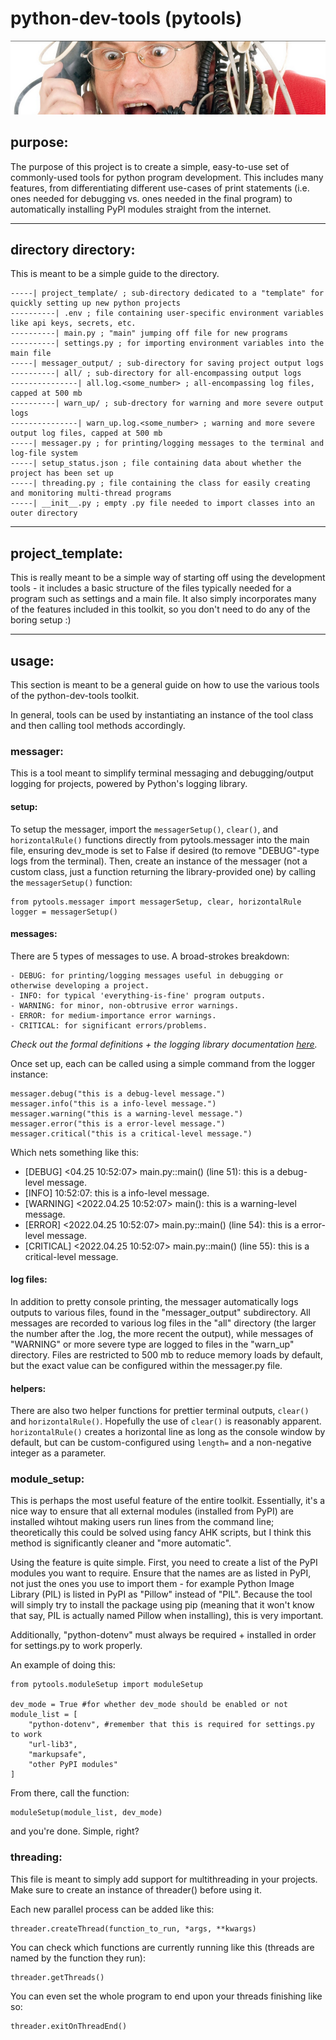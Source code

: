 # python-dev-tools (pytools)

![project banner image](readmebanner.png)

## purpose:

The purpose of this project is to create a simple, easy-to-use set of commonly-used tools for python program development. This includes many features, from differentiating different use-cases of print statements (i.e. ones needed for debugging vs. ones needed in the final program) to automatically installing PyPI modules straight from the internet.

---

## directory directory:

This is meant to be a simple guide to the directory.

    -----| project_template/ ; sub-directory dedicated to a "template" for quickly setting up new python projects
    ----------| .env ; file containing user-specific environment variables like api keys, secrets, etc.
    ----------| main.py ; "main" jumping off file for new programs
    ----------| settings.py ; for importing environment variables into the main file
    -----| messager_output/ ; sub-directory for saving project output logs
    ----------| all/ ; sub-directory for all-encompassing output logs
    ---------------| all.log.<some_number> ; all-encompassing log files, capped at 500 mb
    ----------| warn_up/ ; sub-drectory for warning and more severe output logs
    ---------------| warn_up.log.<some_number> ; warning and more severe output log files, capped at 500 mb
    -----| messager.py ; for printing/logging messages to the terminal and log-file system
    -----| setup_status.json ; file containing data about whether the project has been set up
    -----| threading.py ; file containing the class for easily creating and monitoring multi-thread programs
    -----| __init__.py ; empty .py file needed to import classes into an outer directory

---

## project_template:

This is really meant to be a simple way of starting off using the development tools - it includes a basic structure of the files typically needed for a program such as settings and a main file. It also simply incorporates many of the features included in this toolkit, so you don't need to do any of the boring setup :)

---

## usage:

This section is meant to be a general guide on how to use the various tools of the python-dev-tools toolkit.

In general, tools can be used by instantiating an instance of the tool class and then calling tool methods accordingly.


### messager:

This is a tool meant to simplify terminal messaging and debugging/output logging for projects, powered by Python's logging library.

#### setup:

To setup the messager, import the `messagerSetup()`, `clear()`, and `horizontalRule()` functions directly from pytools.messager into the main file, ensuring dev_mode is set to False if desired (to remove "DEBUG"-type logs from the terminal). Then, create an instance of the messager (not a custom class, just a function returning the library-provided one) by calling the `messagerSetup()` function:

    from pytools.messager import messagerSetup, clear, horizontalRule
    logger = messagerSetup()

#### messages:

There are 5 types of messages to use. A broad-strokes breakdown:
    
    - DEBUG: for printing/logging messages useful in debugging or otherwise developing a project.
    - INFO: for typical 'everything-is-fine' program outputs.
    - WARNING: for minor, non-obtrusive error warnings.
    - ERROR: for medium-importance error warnings.
    - CRITICAL: for significant errors/problems.

*Check out the formal definitions + the logging library documentation [here](https://docs.python.org/3/howto/logging.html).*

Once set up, each can be called using a simple command from the logger instance:

    messager.debug("this is a debug-level message.")
    messager.info("this is a info-level message.")
    messager.warning("this is a warning-level message.")
    messager.error("this is a error-level message.")
    messager.critical("this is a critical-level message.")
    
Which nets something like this:

- [DEBUG] <04.25 10:52:07> main.py::main() (line 51): this is a debug-level message.
- [INFO] 10:52:07: this is a info-level message.
- [WARNING] <2022.04.25 10:52:07> main(): this is a warning-level message.
- [ERROR] <2022.04.25 10:52:07> main.py::main() (line 54): this is a error-level message.
- [CRITICAL] <2022.04.25 10:52:07> main.py::main() (line 55): this is a critical-level message.

#### log files:

In addition to pretty console printing, the messager automatically logs outputs to various files, found in the "messager_output" subdirectory. All messages are recorded to various log files in the "all" directory (the larger the number after the .log, the more recent the output), while messages of "WARNING" or more severe type are logged to files in the "warn_up" directory. Files are restricted to 500 mb to reduce memory loads by default, but the exact value can be configured within the messager.py file.

#### helpers:

There are also two helper functions for prettier terminal outputs, `clear()` and `horizontalRule()`. Hopefully the use of `clear()` is reasonably apparent. `horizontalRule()` creates a horizontal line as long as the console window by default, but can be custom-configured using `length=` and a non-negative integer as a parameter.

### module_setup:

This is perhaps the most useful feature of the entire toolkit. Essentially, it's a nice way to ensure that all external modules (installed from PyPI) are installed wihtout making users run lines from the command line; theoretically this could be solved using fancy AHK scripts, but I think this method is significantly cleaner and "more automatic". 

Using the feature is quite simple. First, you need to create a list of the PyPI modules you want to require. Ensure that the names are as listed in PyPI, not just the ones you use to import them - for example Python Image Library (PIL) is listed in PyPI as "Pillow" instead of "PIL". Because the tool will simply try to install the package using pip (meaning that it won't know that say, PIL is actually named Pillow when installing), this is very important.

Additionally, "python-dotenv" must always be required + installed in order for settings<area>.py to work properly.

An example of doing this:

    from pytools.moduleSetup import moduleSetup

    dev_mode = True #for whether dev_mode should be enabled or not
    module_list = [
        "python-dotenv", #remember that this is required for settings.py to work
        "url-lib3",
        "markupsafe",
        "other PyPI modules"
    ]

From there, call the function:

    moduleSetup(module_list, dev_mode)

and you're done. Simple, right? 

### threading:

This file is meant to simply add support for multithreading in your projects. Make sure to create an instance of threader() before using it. 

Each new parallel process can be added like this:

    threader.createThread(function_to_run, *args, **kwargs)

You can check which functions are currently running like this (threads are named by the function they run):

    threader.getThreads()

You can even set the whole program to end upon your threads finishing like so:

    threader.exitOnThreadEnd()
